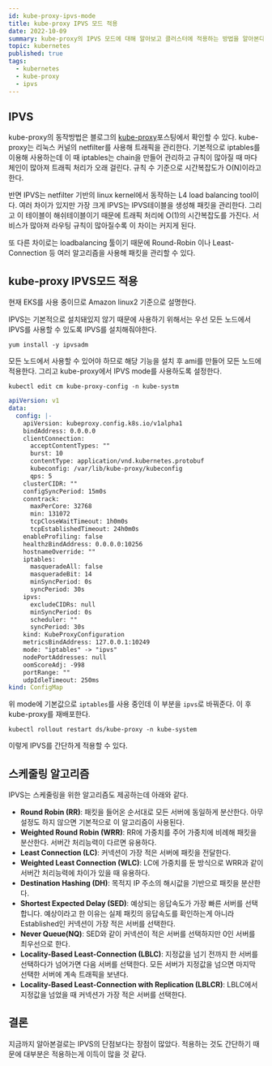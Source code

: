 ```yaml
---
id: kube-proxy-ipvs-mode
title: kube-proxy IPVS 모드 적용
date: 2022-10-09
summary: kube-proxy의 IPVS 모드에 대해 알아보고 클러스터에 적용하는 방법을 알아본다.
topic: kubernetes
published: true
tags:
  - kubernetes
  - kube-proxy
  - ipvs
---
```

## IPVS
kube-proxy의 동작방법은 블로그의 [kube-proxy](https://blog.jojee.co.kr)포스팅에서 확인할 수 있다.
kube-proxy는 리눅스 커널의 netfilter를 사용해 트래픽을 관리한다. 기본적으로 iptables를 이용해 사용하는데 이 때 iptables는 chain을 만들어 관리하고 규칙이 많아질 때 마다 체인이 많아져 트래픽 처리가 오래 걸린다. 규칙 수 기준으로 시간복잡도가 O(N)이라고 한다.

반면 IPVS는 netfilter 기반의 linux kernel에서 동작하는 L4 load balancing tool이다. 여러 차이가 있지만 가장 크게 IPVS는 IPVS테이블을 생성해 패킷을 관리한다. 그리고 이 테이블이 해쉬테이블이기 때문에 트래픽 처리에 O(1)의 시간복잡도를 가진다. 서비스가 많아져 라우팅 규칙이 많아질수록 이 차이는 커지게 된다.

또 다른 차이로는 loadbalancing 툴이기 때문에 Round-Robin 이나 Least-Connection 등 여러 알고리즘을 사용해 패킷을 관리할 수 있다.

## kube-proxy IPVS모드 적용
현재 EKS를 사용 중이므로 Amazon linux2 기준으로 설명한다.

IPVS는 기본적으로 설치돼있지 않기 때문에 사용하기 위해서는 우선 모든 노드에서 IPVS를 사용할 수 있도록 IPVS를 설치해줘야한다.

``` shell
yum install -y ipvsadm
```

모든 노드에서 사용할 수 있어야 하므로 해당 기능을 설치 후 ami를 만들어 모든 노드에 적용한다. 그리고 kube-proxy에서 IPVS mode를 사용하도록 설정한다.

``` shell
kubectl edit cm kube-proxy-config -n kube-systm
```

``` yaml
apiVersion: v1
data:
  config: |-
    apiVersion: kubeproxy.config.k8s.io/v1alpha1
    bindAddress: 0.0.0.0
    clientConnection:
      acceptContentTypes: ""
      burst: 10
      contentType: application/vnd.kubernetes.protobuf
      kubeconfig: /var/lib/kube-proxy/kubeconfig
      qps: 5
    clusterCIDR: ""
    configSyncPeriod: 15m0s
    conntrack:
      maxPerCore: 32768
      min: 131072
      tcpCloseWaitTimeout: 1h0m0s
      tcpEstablishedTimeout: 24h0m0s
    enableProfiling: false
    healthzBindAddress: 0.0.0.0:10256
    hostnameOverride: ""
    iptables:
      masqueradeAll: false
      masqueradeBit: 14
      minSyncPeriod: 0s
      syncPeriod: 30s
    ipvs:
      excludeCIDRs: null
      minSyncPeriod: 0s
      scheduler: ""
      syncPeriod: 30s
    kind: KubeProxyConfiguration
    metricsBindAddress: 127.0.0.1:10249
    mode: "iptables" -> "ipvs"
    nodePortAddresses: null
    oomScoreAdj: -998
    portRange: ""
    udpIdleTimeout: 250ms
kind: ConfigMap
```

위 mode에 기본값으로 `iptables`를 사용 중인데 이 부분을 `ipvs`로 바꿔준다. 이 후 kube-proxy를 재배포한다.

``` shell
kubectl rollout restart ds/kube-proxy -n kube-system
```

이렇게 IPVS를 간단하게 적용할 수 있다.

## 스케줄링 알고리즘
IPVS는 스케줄링을 위한 알고리즘도 제공하는데 아래와 같다.
  - **Round Robin (RR)**: 패킷을 들어온 순서대로 모든 서버에 동일하게 분산한다. 아무 설정도 하지 않으면 기본적으로 이 알고리즘이 사용된다.
  - **Weighted Round Robin (WRR)**: RR에 가중치를 주어 가중치에 비례해 패킷을 분산한다. 서버간 처리능력이 다르면 유용하다.
  - **Least Connection (LC)**: 커넥션이 가장 적은 서버에 패킷을 전달한다.
  - **Weighted Least Connection (WLC)**: LC에 가중치를 둔 방식으로 WRR과 같이 서버간 처리능력에 차이가 있을 때 유용하다.
  - **Destination Hashing (DH)**: 목적지 IP 주소의 해시값을 기반으로 패킷을 분산한다. 
  - **Shortest Expected Delay (SED)**: 예상되는 응답속도가 가장 빠른 서버를 선택합니다. 예상이라고 한 이유는 실제 패킷의 응답속도를 확인하는게 아니라 Established인 커넥션이 가장 적은 서버를 선택한다.
  - **Never Queue(NQ)**: SED와 같이 커넥션이 적은 서버를 선택하지만 0인 서버를 최우선으로 한다.
  - **Locality-Based Least-Connection (LBLC)**: 지정값을 넘기 전까지 한 서버를 선택하다가 넘어가면 다음 서버를 선택한다. 모든 서버가 지정값을 넘으면 마지막 선택한 서버에 계속 트래픽을 보낸다.
  - **Locality-Based Least-Connection with Replication (LBLCR)**: LBLC에서 지정값을 넘었을 때 커넥션가 가장 적은 서버를 선택한다.

## 결론
지금까지 알아본걸로는 IPVS의 단점보다는 장점이 많았다. 적용하는 것도 간단하기 때문에 대부분은 적용하는게 이득이 많을 것 같다.
